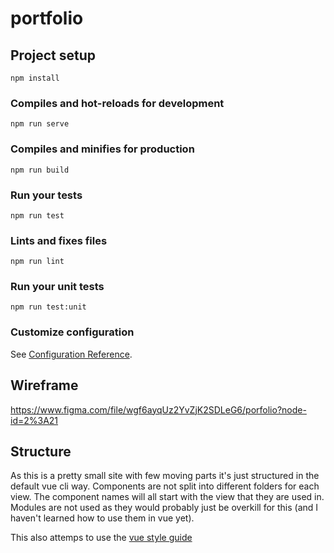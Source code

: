 # portfolio

## Project setup

```
npm install
```

### Compiles and hot-reloads for development

```
npm run serve
```

### Compiles and minifies for production

```
npm run build
```

### Run your tests

```
npm run test
```

### Lints and fixes files

```
npm run lint
```

### Run your unit tests

```
npm run test:unit
```

### Customize configuration

See [Configuration Reference](https://cli.vuejs.org/config/).

## Wireframe

https://www.figma.com/file/wgf6ayqUz2YvZjK2SDLeG6/porfolio?node-id=2%3A21

## Structure

As this is a pretty small site with few moving parts it's just structured in the default vue cli way. Components are not split into different folders for each view. The component names will all start with the view that they are used in. Modules are not used as they would probably just be overkill for this (and I haven't learned how to use them in vue yet).

This also attemps to use the [vue style guide](https://vuejs.org/v2/style-guide/)

